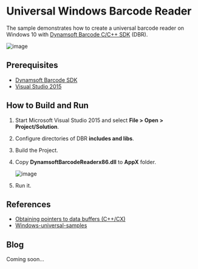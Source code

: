 # Universal Windows Barcode Reader
The sample demonstrates how to create a universal barcode reader on Windows 10 with [Dynamsoft Barcode C/C++ SDK][1] (DBR).

![image](http://www.codepool.biz/wp-content/uploads/2015/10/uwp_run.png)

Prerequisites
------------
* [Dynamsoft Barcode SDK][2]
* [Visual Studio 2015][3]

How to Build and Run
--------------------
1. Start Microsoft Visual Studio 2015 and select **File > Open > Project/Solution**.
2. Configure directories of DBR **includes and libs**.
3. Build the Project.
4. Copy **DynamsoftBarcodeReaderx86.dll** to **AppX** folder.

   ![image](http://www.codepool.biz/wp-content/uploads/2015/10/appx.png)
5. Run it.

References
----------
* [Obtaining pointers to data buffers (C++/CX)][4]
* [Windows-universal-samples][5]

Blog
----
Coming soon...

[1]:http://www.dynamsoft.com/Products/barcode-cpp-api-for-windows.aspx
[2]:http://www.dynamsoft.com/Downloads/Dynamic-Barcode-Reader-Download.aspx
[3]:https://www.visualstudio.com/en-us/downloads/download-visual-studio-vs.aspx
[4]:https://msdn.microsoft.com/en-us/library/dn182761.aspx
[5]:https://github.com/Microsoft/Windows-universal-samples
